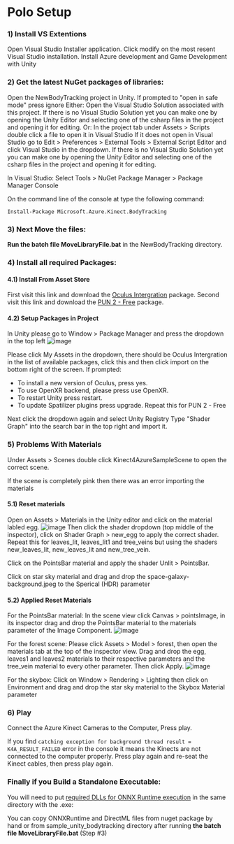 # Polo Setup

### 1) Install VS Extentions

Open Visual Studio Installer application.
Click modify on the most resent Visual Studio installation.
Install Azure development and Game Development with Unity

### 2) Get the latest NuGet packages of libraries:

Open the NewBodyTracking project in Unity.
If prompted to "open in safe mode" press ignore
Either:
Open the Visual Studio Solution associated with this project.
If there is no Visual Studio Solution yet you can make one by opening the Unity Editor
and selecting one of the csharp files in the project and opening it for editing.
Or:
In the project tab under Assets > Scripts double click a file to open it in Visual Studio
If it does not open in Visual Studio go to Edit > Preferences > External Tools > External Script Editor and click Visual Studio in the dropdown.
If there is no Visual Studio Solution yet you can make one by opening the Unity Editor
and selecting one of the csharp files in the project and opening it for editing.

In Visual Studio:
Select Tools > NuGet Package Manager > Package Manager Console

On the command line of the console at type the following command:

`Install-Package Microsoft.Azure.Kinect.BodyTracking`

### 3) Next Move the files:

**Run the batch file MoveLibraryFile.bat** in the NewBodyTracking directory.

### 4) Install all required Packages:

#### 4.1) Install From Asset Store

First visit this link and download the [Oculus Intergration](https://assetstore.unity.com/packages/tools/integration/oculus-integration-82022) package.
Second visit this link and download the [PUN 2 - Free](https://assetstore.unity.com/packages/tools/network/pun-2-free-119922) package.


#### 4.2) Setup Packages in Project

In Unity please go to Window > Package Manager and press the dropdown in the top left
![image](ReadMeImages/packageManager.png)

Please click My Assets in the dropdown, there should be Oculus Intergration in the list of available packages, click this and then click import on the bottom right of the screen. 
If prompted:
- To install a new version of Oculus, press yes. 
- To use OpenXR backend, please press use OpenXR.
- To restart Unity press restart.
- To update Spatilizer plugins press upgrade.
Repeat this for PUN 2 - Free

Next click the dropdown again and select Unity Registry 
Type "Shader Graph" into the search bar in the top right and import it.

### 5) Problems With Materials

Under Assets > Scenes double click Kinect4AzureSampleScene to open the correct scene.

If the scene is completely pink then there was an error importing the materials

#### 5.1) Reset materials
Open on Assets > Materials in the Unity editor and click on the material labled egg.
![image](ReadMeImages/Inspector.png)
Then click the shader dropdown (top middle of the inspector), click on Shader Graph > new_egg to apply the correct shader.
Repeat this for leaves_lit, leaves_lit1 and tree_veins but using the shaders new_leaves_lit, new_leaves_lit and new_tree_vein.

Click on the PointsBar material and apply the shader Unlit > PointsBar.

Click on star sky material and drag and drop the space-galaxy-background.jpeg to the Sperical (HDR) parameter

#### 5.2) Applied Reset Materials

For the PointsBar material: In the scene view click Canvas > pointsImage, in its inspector drag and drop the PointsBar material to the materials parameter of the Image Component.
![image](ReadMeImages/FixMaterial.png)

For the forest scene: Please click Assets > Model > forest, then open the materials tab at the top of the inspector view. Drag and drop the egg, leaves1 and leaves2 materials to their respective parameters and the tree_vein material to every other parameter. Then click Apply.
![image](ReadMeImages/FixForest.png)

For the skybox: Click on Window > Rendering > Lighting then click on Environment and drag and drop the star sky material to the Skybox Material parameter

### 6) Play

Connect the Azure Kinect Cameras to the Computer, 
Press play.

If you find `catching exception for background thread result = K4A_RESULT_FAILED` error in the console it means the Kinects are not connected to the computer properly. Press play again and re-seat the Kinect cables, then press play again.

### Finally if you Build a Standalone Executable:

You will need to put [required DLLs for ONNX Runtime execution](https://docs.microsoft.com/en-us/azure/kinect-dk/body-sdk-setup#required-dlls-for-onnx-runtime-execution-environments) in the same directory with the .exe:

You can copy ONNXRuntime and DirectML files from nuget package by hand or from sample_unity_bodytracking directory after running **the batch file MoveLibraryFile.bat** (Step #3)